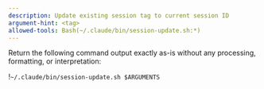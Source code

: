 ```yaml
---
description: Update existing session tag to current session ID
argument-hint: <tag>
allowed-tools: Bash(~/.claude/bin/session-update.sh:*)
---
```


Return the following command output exactly as-is without any processing, formatting, or interpretation:

!`~/.claude/bin/session-update.sh $ARGUMENTS`